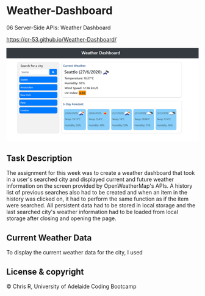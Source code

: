 # Weather-Dashboard

06 Server-Side APIs: Weather Dashboard

https://cr-53.github.io/Weather-Dashboard/

![Weather Dashboard](Assets/weather-dashboard.png)

## Task Description

The assignment for this week was to create a weather dashboard that took in a user's searched city and displayed current and future weather information on the screen provided by OpenWeatherMap's APIs. A history list of previous searches also had to be created and when an item in the history was clicked on, it had to perform the same function as if the item were searched. All persistent data had to be stored in local storage and the last searched city's weather information had to be loaded from local storage after closing and opening the page.


## Current Weather Data

To display the current weather data for the city, I used 


## License & copyright

© Chris R, University of Adelaide Coding Bootcamp
